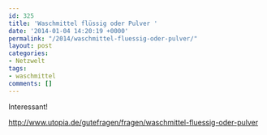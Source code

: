 ```yaml
---
id: 325
title: 'Waschmittel flüssig oder Pulver '
date: '2014-01-04 14:20:19 +0000'
permalink: "/2014/waschmittel-fluessig-oder-pulver/"
layout: post
categories:
- Netzwelt
tags:
- waschmittel
comments: []
---
```

Interessant!

<http://www.utopia.de/gutefragen/fragen/waschmittel-fluessig-oder-pulver>